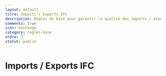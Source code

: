 ```yaml
---
layout: default
titre: Imports / Exports IFC
description: Règles de base pour garantir la qualité des imports / export IFC.
comments: true
icon: exchange
category: regles-base
ordre: 3
statut: publié
---
```


# Imports / Exports IFC